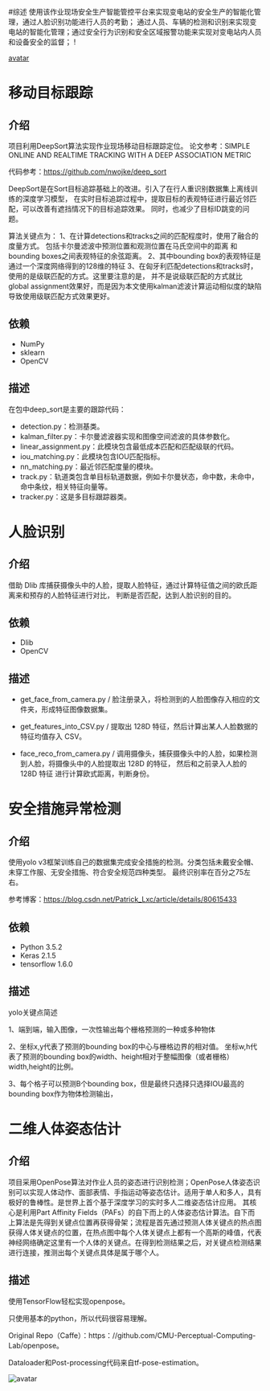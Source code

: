 #综述
使用该作业现场安全生产智能管控平台来实现变电站的安全生产的智能化管理，通过人脸识别功能进行人员的考勤；
通过人员、车辆的检测和识别来实现变电站的智能化管理；通过安全行为识别和安全区域报警功能来实现对变电站内人员和设备安全的监督；
!

[avatar](https://github.com/lyk19940625/WorkControl/blob/master/output.png)
# 移动目标跟踪

## 介绍
项目利用DeepSort算法实现作业现场移动目标跟踪定位。
论文参考：SIMPLE ONLINE AND REALTIME TRACKING WITH A DEEP ASSOCIATION METRIC

代码参考：https://github.com/nwojke/deep_sort

DeepSort是在Sort目标追踪基础上的改进。引入了在行人重识别数据集上离线训练的深度学习模型，
在实时目标追踪过程中，提取目标的表观特征进行最近邻匹配，可以改善有遮挡情况下的目标追踪效果。
同时，也减少了目标ID跳变的问题。

算法关键点为：
1、在计算detections和tracks之间的匹配程度时，使用了融合的度量方式。
包括卡尔曼滤波中预测位置和观测位置在马氏空间中的距离 和 bounding boxes之间表观特征的余弦距离。
2、其中bounding box的表观特征是通过一个深度网络得到的128维的特征
3、在匈牙利匹配detections和tracks时，使用的是级联匹配的方式。这里要注意的是，
并不是说级联匹配的方式就比global assignment效果好，而是因为本文使用kalman滤波计算运动相似度的缺陷导致使用级联匹配方式效果更好。

## 依赖
* NumPy
* sklearn
* OpenCV

## 描述

在包中deep_sort是主要的跟踪代码：

* detection.py：检测基类。
* kalman_filter.py：卡尔曼滤波器实现和图像空间滤波的具体参数化。
* linear_assignment.py：此模块包含最低成本匹配和匹配级联的代码。
* iou_matching.py：此模块包含IOU匹配指标。
* nn_matching.py：最近邻匹配度量的模块。
* track.py：轨道类包含单目标轨道数据，例如卡尔曼状态，命中数，未命中，命中条纹，相关特征向量等。
* tracker.py：这是多目标跟踪器类。

# 人脸识别
## 介绍
借助 Dlib 库捕获摄像头中的人脸，提取人脸特征，通过计算特征值之间的欧氏距离来和预存的人脸特征进行对比，
判断是否匹配，达到人脸识别的目的。

## 依赖
* Dlib
* OpenCV

## 描述

* get_face_from_camera.py / 脸注册录入，将检测到的人脸图像存入相应的文件夹，形成特征图像数据集。

* get_features_into_CSV.py / 提取出 128D 特征，然后计算出某人人脸数据的特征均值存入 CSV。

* face_reco_from_camera.py / 调用摄像头，捕获摄像头中的人脸，如果检测到人脸，将摄像头中的人脸提取出 128D 的特征，
然后和之前录入人脸的 128D 特征 进行计算欧式距离，判断身份。

# 安全措施异常检测
## 介绍
使用yolo v3框架训练自己的数据集完成安全措施的检测。分类包括未戴安全帽、未穿工作服、无安全措施、符合安全规范四种类型。
最终识别率在百分之75左右。

参考博客：https://blog.csdn.net/Patrick_Lxc/article/details/80615433

## 依赖
* Python 3.5.2
* Keras 2.1.5
* tensorflow 1.6.0

## 描述
yolo关键点简述

1、端到端，输入图像，一次性输出每个栅格预测的一种或多种物体

2、坐标x,y代表了预测的bounding box的中心与栅格边界的相对值。
 坐标w,h代表了预测的bounding box的width、height相对于整幅图像（或者栅格）width,height的比例。 

3、每个格子可以预测B个bounding box，但是最终只选择只选择IOU最高的bounding box作为物体检测输出，

# 二维人体姿态估计
## 介绍
项目采用OpenPose算法对作业人员的姿态进行识别检测；OpenPose人体姿态识别可以实现人体动作、面部表情、手指运动等姿态估计。适用于单人和多人，具有极好的鲁棒性。是世界上首个基于深度学习的实时多人二维姿态估计应用。
其核心是利用Part Affinity Fields（PAFs）的自下而上的人体姿态估计算法。自下而上算法是先得到关键点位置再获得骨架；流程是首先通过预测人体关键点的热点图获得人体关键点的位置，在热点图中每个人体关键点上都有一个高斯的峰值，代表神经网络确定这里有一个人体的关键点。在得到检测结果之后，对关键点检测结果进行连接，推测出每个关键点具体是属于哪个人。


## 描述
使用TensorFlow轻松实现openpose。

只使用基本的python，所以代码很容易理解。


Original Repo（Caffe）：https：//github.com/CMU-Perceptual-Computing-Lab/openpose。

Dataloader和Post-processing代码来自tf-pose-estimation。

![avatar](https://github.com/lyk19940625/WorkControl/blob/master/unofficial-openpose/graph_run.png)